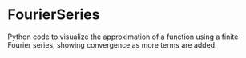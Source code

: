 # FourierSeries
Python code to visualize the approximation of a function using a finite Fourier series, showing convergence as more terms are added.
